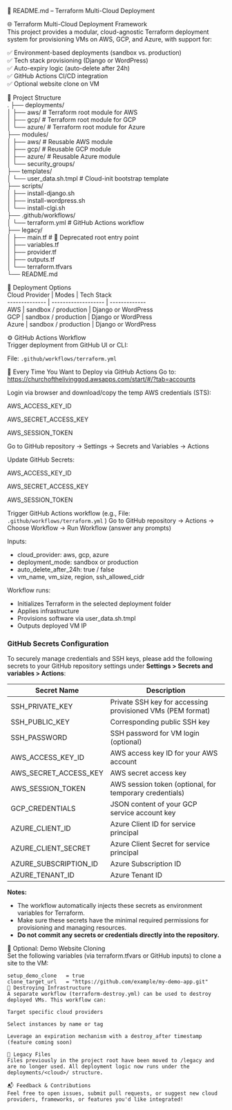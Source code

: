 🧾 README.md – Terraform Multi-Cloud Deployment

🌐 Terraform Multi-Cloud Deployment Framework  
This project provides a modular, cloud-agnostic Terraform deployment system for provisioning VMs on AWS, GCP, and Azure, with support for:

✅ Environment-based deployments (sandbox vs. production)  
✅ Tech stack provisioning (Django or WordPress)  
✅ Auto-expiry logic (auto-delete after 24h)  
✅ GitHub Actions CI/CD integration  
✅ Optional website clone on VM  

📁 Project Structure  
.
├── deployments/  
│   ├── aws/         # Terraform root module for AWS  
│   ├── gcp/         # Terraform root module for GCP  
│   └── azure/       # Terraform root module for Azure  
├── modules/  
│   ├── aws/         # Reusable AWS module  
│   ├── gcp/         # Reusable GCP module  
│   ├── azure/       # Reusable Azure module  
│   └── security_groups/  
├── templates/  
│   └── user_data.sh.tmpl  # Cloud-init bootstrap template  
├── scripts/  
│   ├── install-django.sh  
│   ├── install-wordpress.sh  
│   └── install-clgi.sh  
├── .github/workflows/  
│   └── terraform.yml     # GitHub Actions workflow  
├── legacy/  
│   ├── main.tf           # 🛑 Deprecated root entry point  
│   ├── variables.tf  
│   ├── provider.tf  
│   ├── outputs.tf  
│   └── terraform.tfvars  
└── README.md  

🚀 Deployment Options  
Cloud Provider | Modes               | Tech Stack  
-------------- | ------------------- | -------------  
AWS            | sandbox / production | Django or WordPress  
GCP            | sandbox / production | Django or WordPress  
Azure          | sandbox / production | Django or WordPress  

⚙️ GitHub Actions Workflow  
Trigger deployment from GitHub UI or CLI:  

File: `.github/workflows/terraform.yml`  

🔁 Every Time You Want to Deploy via GitHub Actions
Go to: https://churchofthelivinggod.awsapps.com/start/#/?tab=accounts

Login via browser and download/copy the temp AWS credentials (STS):

AWS_ACCESS_KEY_ID

AWS_SECRET_ACCESS_KEY

AWS_SESSION_TOKEN

Go to GitHub repository → Settings → Secrets and Variables → Actions

Update GitHub Secrets:

AWS_ACCESS_KEY_ID

AWS_SECRET_ACCESS_KEY

AWS_SESSION_TOKEN

Trigger GitHub Actions workflow (e.g., File: `.github/workflows/terraform.yml` )
Go to GitHub repository → Actions → Choose Workflow → Run Workflow (answer any prompts)

Inputs:  
- cloud_provider: aws, gcp, azure  
- deployment_mode: sandbox or production  
- auto_delete_after_24h: true / false  
- vm_name, vm_size, region, ssh_allowed_cidr  

Workflow runs:  
- Initializes Terraform in the selected deployment folder  
- Applies infrastructure  
- Provisions software via user_data.sh.tmpl  
- Outputs deployed VM IP  

### GitHub Secrets Configuration  
To securely manage credentials and SSH keys, please add the following secrets to your GitHub repository settings under **Settings > Secrets and variables > Actions**:

| Secret Name             | Description                                   |
|------------------------|-----------------------------------------------|
| SSH_PRIVATE_KEY        | Private SSH key for accessing provisioned VMs (PEM format)  |
| SSH_PUBLIC_KEY         | Corresponding public SSH key                   |
| SSH_PASSWORD           | SSH password for VM login (optional)          |
| AWS_ACCESS_KEY_ID      | AWS access key ID for your AWS account        |
| AWS_SECRET_ACCESS_KEY  | AWS secret access key                           |
| AWS_SESSION_TOKEN      | AWS session token (optional, for temporary credentials) |
| GCP_CREDENTIALS        | JSON content of your GCP service account key  |
| AZURE_CLIENT_ID        | Azure Client ID for service principal          |
| AZURE_CLIENT_SECRET    | Azure Client Secret for service principal      |
| AZURE_SUBSCRIPTION_ID  | Azure Subscription ID                           |
| AZURE_TENANT_ID        | Azure Tenant ID                                 |

**Notes:**  
- The workflow automatically injects these secrets as environment variables for Terraform.  
- Make sure these secrets have the minimal required permissions for provisioning and managing resources.  
- **Do not commit any secrets or credentials directly into the repository.**  

🔁 Optional: Demo Website Cloning  
Set the following variables (via terraform.tfvars or GitHub inputs) to clone a site to the VM:

```hcl
setup_demo_clone   = true
clone_target_url   = "https://github.com/example/my-demo-app.git"
🧨 Destroying Infrastructure
A separate workflow (terraform-destroy.yml) can be used to destroy deployed VMs. This workflow can:

Target specific cloud providers

Select instances by name or tag

Leverage an expiration mechanism with a destroy_after timestamp (feature coming soon)

🧹 Legacy Files
Files previously in the project root have been moved to /legacy and are no longer used. All deployment logic now runs under the deployments/<cloud>/ structure.

📬 Feedback & Contributions
Feel free to open issues, submit pull requests, or suggest new cloud providers, frameworks, or features you'd like integrated!
